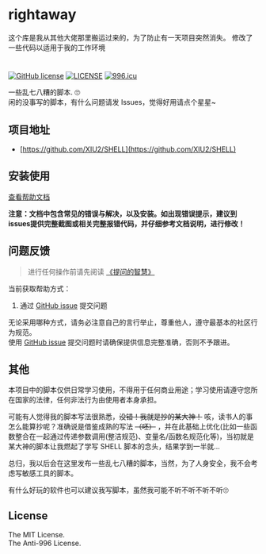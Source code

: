 # rightaway 
这个库是我从其他大佬那里搬运过来的，为了防止有一天项目突然消失。
修改了一些代码以适用于我的工作环境
# 

[![GitHub license](https://img.shields.io/github/license/XIU2/SHELL.svg?style=flat-square)](https://github.com/XIU2/SHELL/blob/master/LICENSE)
[![LICENSE](https://img.shields.io/badge/license-Anti%20996-blue.svg?style=flat-square)](https://github.com/996icu/996.ICU/blob/master/LICENSE)
[![996.icu](https://img.shields.io/badge/link-996.icu-red.svg?style=flat-square)](https://996.icu)

一些乱七八糟的脚本. 🙄  
闲的没事写的脚本，有什么问题请发 Issues，觉得好用请点个星星~

## 项目地址

 - [https://github.com/XIU2/SHELL](https://github.com/XIU2/SHELL)

## 安装使用

[查看帮助文档](https://xiu2.github.io/SHELL/)

**注意：文档中包含常见的错误与解决，以及安装。如出现错误提示，建议到issues提供完整截图或相关完整报错代码，并仔细参考文档说明，进行修改！**

## 问题反馈

> 进行任何操作前请先阅读 [《提问的智慧》](https://github.com/ruby-china/How-To-Ask-Questions-The-Smart-Way/blob/master/README-zh_CN.md)

当前获取帮助方式：

1. 通过 [GitHub issue](https://github.com/XIU2/SHELL/issues) 提交问题

无论采用哪种方式，请务必注意自己的言行举止，尊重他人，遵守最基本的社区行为规范。  
使用 [GitHub issue](https://github.com/XIU2/SHELL/issues) 提交问题时请确保提供信息完整准确，否则不予跟进。

## 其他

本项目中的脚本仅供日常学习使用，不得用于任何商业用途；学习使用请遵守您所在国家的法律，任何非法行为由使用者本身承担。  

可能有人觉得我的脚本写法很熟悉，~~没错！我就是抄的某大神！~~ 咳，读书人的事怎么能算抄呢？准确说是借鉴成熟的写法 ~~（呸）~~ ，并在此基础上优化(比如一些函数整合在一起通过传递参数调用(整洁规范)、变量名/函数名规范化等)，当初就是某大神的脚本让我燃起了学写 SHELL 脚本的念头，结果学到一半就...  

总归，我以后会在这里发布一些乱七八糟的脚本，当然，为了人身安全，我不会考虑写敏感工具的脚本。  

有什么好玩的软件也可以建议我写脚本，虽然我可能不听不听不听不听🙄

## License

The MIT License.  
The Anti-996 License.
